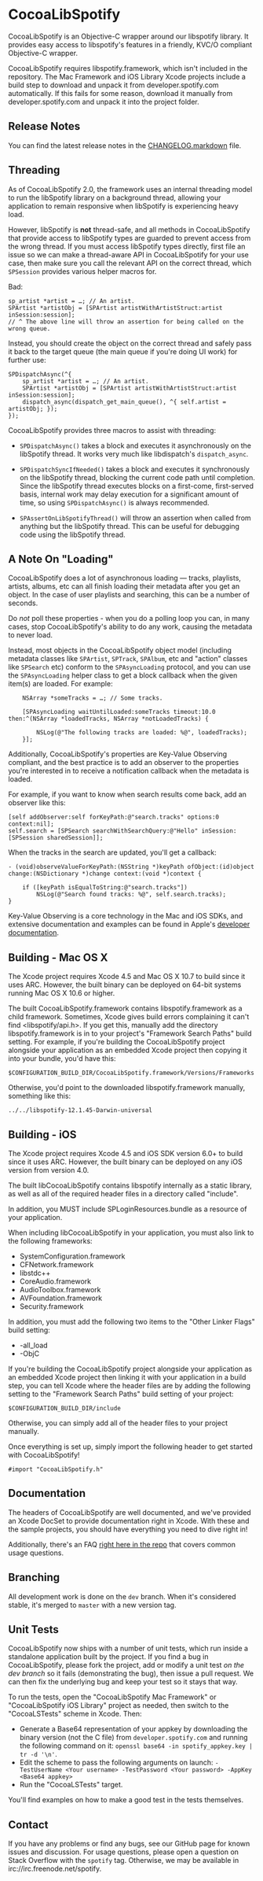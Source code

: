# CocoaLibSpotify #

CocoaLibSpotify is an Objective-C wrapper around our libspotify library. It provides easy access to libspotify's features in a friendly, KVC/O compliant Objective-C wrapper.

CocoaLibSpotify requires libspotify.framework, which isn't included in the repository. The Mac Framework and iOS Library  Xcode projects include a build step to download and unpack it from developer.spotify.com automatically. If this fails for some reason, download it manually from developer.spotify.com and unpack it into the project folder.

## Release Notes ##

You can find the latest release notes in the [CHANGELOG.markdown](https://github.com/spotify/cocoalibspotify/blob/master/CHANGELOG.markdown) file.

## Threading ##

As of CocoaLibSpotify 2.0, the framework uses an internal threading model to run the libSpotify library on a background thread, allowing your application to remain responsive when libSpotify is experiencing heavy load.

However, libSpotify is **not** thread-safe, and all methods in CocoaLibSpotify that provide access to libSpotify types are guarded to prevent access from the wrong thread. If you must access libSpotify types directly, first file an issue so we can make a thread-aware API in CocoaLibSpotify for your use case, then make sure you call the relevant API on the correct thread, which `SPSession` provides various helper macros for.

Bad:

```
sp_artist *artist = …; // An artist.
SPArtist *artistObj = [SPArtist artistWithArtistStruct:artist inSession:session];
// ^ The above line will throw an assertion for being called on the wrong queue.
```

Instead, you should create the object on the correct thread and safely pass it back to the target queue (the main queue if you're doing UI work) for further use:

```
SPDispatchAsync(^{
	sp_artist *artist = …; // An artist.
	SPArtist *artistObj = [SPArtist artistWithArtistStruct:artist inSession:session];
	dispatch_async(dispatch_get_main_queue(), ^{ self.artist = artistObj; });
});
```

CocoaLibSpotify provides three macros to assist with threading:

- `SPDispatchAsync()` takes a block and executes it asynchronously on the libSpotify thread. It works very much like libdispatch's `dispatch_async`.

- `SPDispatchSyncIfNeeded()` takes a block and executes it synchronously on the libSpotify thread, blocking the current code path until completion. Since the libSpotify thread executes blocks on a first-come, first-served basis, internal work may delay execution for a significant amount of time, so using `SPDispatchAsync()` is always recommended.

- `SPAssertOnLibSpotifyThread()` will throw an assertion when called from anything but the libSpotify thread. This can be useful for debugging code using the libSpotify thread.

## A Note On "Loading" ##

CocoaLibSpotify does a lot of asynchronous loading — tracks, playlists, artists, albums, etc can all finish loading their metadata after you get an object. In the case of user playlists and searching, this can be a number of seconds.

Do *not* poll these properties - when you do a polling loop you can, in many cases, stop CocoaLibSpotify's ability to do any work, causing the metadata to never load.

Instead, most objects in the CocoaLibSpotify object model (including metadata classes like `SPArtist`, `SPTrack`, `SPAlbum`, etc and "action" classes like `SPSearch` etc) conform to the `SPAsyncLoading` protocol, and you can use the `SPAsyncLoading` helper class to get a block callback when the given item(s) are loaded. For example:

```
	NSArray *someTracks = …; // Some tracks.

	[SPAsyncLoading waitUntilLoaded:someTracks timeout:10.0 then:^(NSArray *loadedTracks, NSArray *notLoadedTracks) {

		NSLog(@"The following tracks are loaded: %@", loadedTracks);
	}];
```

Additionally, CocoaLibSpotify's properties are Key-Value Observing compliant, and the best practice is to add an observer to the properties you're interested in to receive a notification callback when the metadata is loaded.

For example, if you want to know when search results come back, add an observer like this:

    [self addObserver:self forKeyPath:@"search.tracks" options:0 context:nil];
    self.search = [SPSearch searchWithSearchQuery:@"Hello" inSession:[SPSession sharedSession]];

When the tracks in the search are updated, you'll get a callback:


    - (void)observeValueForKeyPath:(NSString *)keyPath ofObject:(id)object change:(NSDictionary *)change context:(void *)context {
    
    	if ([keyPath isEqualToString:@"search.tracks"])
    		NSLog(@"Search found tracks: %@", self.search.tracks);
    }

Key-Value Observing is a core technology in the Mac and iOS SDKs, and extensive documentation and examples can be found in Apple's [developer documentation](http://developer.apple.com/library/ios/#documentation/General/Conceptual/DevPedia-CocoaCore/KVO.html).

## Building -  Mac OS X ##

The Xcode project requires Xcode 4.5 and Mac OS X 10.7 to build since it uses ARC. However, the built binary can be deployed on 64-bit systems running Mac OS X 10.6 or higher.

The built CocoaLibSpotify.framework contains libspotify.framework as a child framework. Sometimes, Xcode gives build errors complaining it can't find <libspotify/api.h>. If you get this, manually add the directory libspotify.framework is in to your project's "Framework Search Paths" build setting. For example, if you're building the CocoaLibSpotify project alongside your application as an embedded Xcode project then copying it into your bundle, you'd have this:

`$CONFIGURATION_BUILD_DIR/CocoaLibSpotify.framework/Versions/Frameworks`

Otherwise, you'd point to the downloaded libspotify.framework manually, something like this:

`../../libspotify-12.1.45-Darwin-universal`

## Building - iOS ##

The Xcode project requires Xcode 4.5 and iOS SDK version 6.0+ to build since it uses ARC. However, the built binary can be deployed on any iOS version from version 4.0.

The built libCocoaLibSpotify contains libspotify internally as a static library, as well as all of the required header files in a directory called "include".

In addition, you MUST include SPLoginResources.bundle as a resource of your application.

When including libCocoaLibSpotify in your application, you must also link to the following frameworks:

- SystemConfiguration.framework
- CFNetwork.framework
- libstdc++
- CoreAudio.framework
- AudioToolbox.framework
- AVFoundation.framework
- Security.framework

In addition, you must add the following two items to the "Other Linker Flags" build setting:

- -all_load
- -ObjC

If you're building the CocoaLibSpotify project alongside your application as an embedded Xcode project then linking it with your application in a build step, you can tell Xcode where the header files are by adding the following setting to the "Framework Search Paths" build setting of your project:

`$CONFIGURATION_BUILD_DIR/include`

Otherwise, you can simply add all of the header files to your project manually.

Once everything is set up, simply import the following header to get started with CocoaLibSpotify!

`#import "CocoaLibSpotify.h"`

## Documentation ##

The headers of CocoaLibSpotify are well documented, and we've provided an Xcode DocSet to provide documentation right in Xcode. With these and the sample projects, you should have everything you need to dive right in!

Additionally, there's an FAQ [right here in the repo](https://github.com/spotify/cocoalibspotify/blob/master/FAQ.markdown) that covers common usage questions.

## Branching ##

All development work is done on the `dev` branch. When it's considered stable, it's merged to `master` with a new version tag.

## Unit Tests ##

CocoaLibSpotify now ships with a number of unit tests, which run inside a standalone application built by the project. If you find a bug in CocoaLibSpotify, please fork the project, add or modify a unit test *on the dev branch* so it fails (demonstrating the bug), then issue a pull request. We can then fix the underlying bug and keep your test so it stays that way.

To run the tests, open the "CocoaLibSpotify Mac Framework" or "CocoaLibSpotify iOS Library" project as needed, then switch to the "CocoaLSTests" scheme in Xcode. Then:

- Generate a Base64 representation of your appkey by downloading the binary version (not the C file) from `developer.spotify.com` and running the following command on it: `openssl base64 -in spotify_appkey.key | tr -d '\n'`.
- Edit the scheme to pass the following arguments on launch: `-TestUserName <Your username> -TestPassword <Your password> -AppKey <Base64 appkey>`
- Run the "CocoaLSTests" target.

You'll find examples on how to make a good test in the tests themselves.

## Contact ##

If you have any problems or find any bugs, see our GitHub page for known issues and discussion. For usage questions, please open a question on Stack Overflow with the `spotify` tag. Otherwise, we may be available in irc://irc.freenode.net/spotify.
